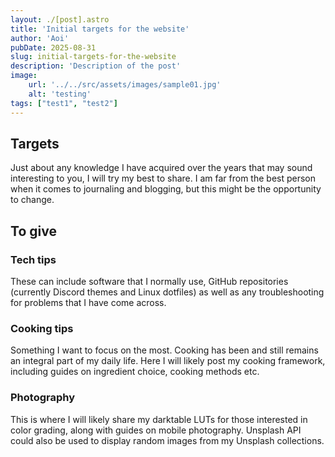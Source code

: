 ```yaml
---
layout: ./[post].astro
title: 'Initial targets for the website'
author: 'Aoi'
pubDate: 2025-08-31
slug: initial-targets-for-the-website
description: 'Description of the post'
image: 
    url: '../../src/assets/images/sample01.jpg'
    alt: 'testing'
tags: ["test1", "test2"]
---
```


## Targets

Just about any knowledge I have acquired over the years that may sound interesting to you, I will try my best to share. I am far from the best person when it comes to journaling and blogging, but this might be the opportunity to change.

## To give

### Tech tips

These can include software that I normally use, GitHub repositories (currently Discord themes and Linux dotfiles) as well as any troubleshooting for problems that I have come across.

### Cooking tips

Something I want to focus on the most. Cooking has been and still remains an integral part of my daily life. Here I will likely post my cooking framework, including guides on ingredient choice, cooking methods etc.

### Photography

This is where I will likely share my darktable LUTs for those interested in color grading, along with guides on mobile photography. Unsplash API could also be used to display random images from my Unsplash collections. 
